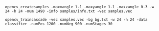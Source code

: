     opencv_createsamples -maxxangle 1.1 -maxyangle 1.1 -maxzangle 0.3 -w 24 -h 24 -num 1490 -info samples/info.txt -vec samples.vec

    opencv_traincascade -vec samples.vec -bg bg.txt -w 24 -h 24 -data classifier -numPos 1200 -numNeg 900 -numStages 30